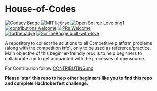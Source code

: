 # House-of-Codes
[![Codacy Badge](https://api.codacy.com/project/badge/Grade/dae9e61df6e7470e91bf80441acb3eeb)](https://app.codacy.com/gh/thepurpleowl/House-of-Codes?utm_source=github.com&utm_medium=referral&utm_content=thepurpleowl/House-of-Codes&utm_campaign=Badge_Grade)
[![MIT license](https://img.shields.io/badge/License-MIT-blue.svg)](https://lbesson.mit-license.org/)
[![Open Source Love png1](https://badges.frapsoft.com/os/v1/open-source.png?v=103)](https://github.com/ellerbrock/open-source-badges/)
[![contributions welcome](https://img.shields.io/badge/contributions-welcome-brightgreen.svg?style=flat)](https://github.com/dwyl/esta/issues)
[![PRs Welcome](https://img.shields.io/badge/PRs-welcome-brightgreen.svg?style=flat-square)](http://makeapullrequest.com)   
[![forthebadge](https://forthebadge.com/images/badges/powered-by-coffee.svg)](https://forthebadge.com)
[![ForTheBadge built-with-love](http://ForTheBadge.com/images/badges/built-with-love.svg)](https://GitHub.com/Naereen/)
<!-- 
https://github.com/dwyl/repo-badges
https://github.com/Naereen/badges
-->

A repository to collect the solutions to all Competitive platform problems (along with the competition info), only to be used as reference/practice. Main objective of this beginner-freindly repo is to help beginners to collaborate and to get acquainted with the processes of opensource.

For Contribution follow [CONTRIBUTING.md](https://github.com/thepurpleowl/House-of-Codes/blob/master/CONTRIBUTING.md)

**Please 'star' this repo to help other beginners like you to find this repo and complete Hacktoberfest challenge.**
